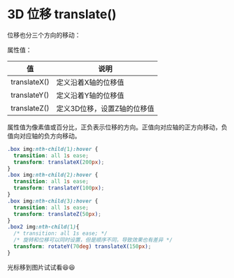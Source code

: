 # 3D 位移 translate()

位移也分三个方向的移动：

属性值：

| 值            | 说明              |
| -------------- | ------------------- |
| translateX() | 定义沿着X轴的位移值 |
| translateY() | 定义沿着Y轴的位移值 |
| translateZ() | 定义3D位移，设置Z轴的位移值 |

属性值为像素值或百分比，正负表示位移的方向。正值向对应轴的正方向移动，负值向对应轴的负方向移动。

```css
.box img:nth-child(1):hover {
  transition: all 1s ease;
  transform: translateX(200px);
}
.box img:nth-child(2):hover {
  transition: all 1s ease;
  transform: translateY(100px);
}
.box img:nth-child(3):hover {
  transition: all 1s ease;
  transform: translateZ(50px);
}
.box2 img:nth-child(1){
  /* transition: all 1s ease; */
  /* 旋转和位移可以同时设置，但是顺序不同，导致效果也有差异 */
  transform: rotateY(70deg) translateX(150px);
}
```
光标移到图片试试看:laughing::laughing:


<perspective3 />
